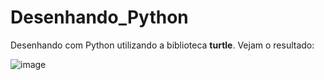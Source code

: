 # Desenhando_Python
Desenhando com Python utilizando a biblioteca **turtle**.
Vejam o resultado:

![image](https://user-images.githubusercontent.com/121833579/220212150-e4fcb58f-2874-4b3a-9c8e-eaf802af6cc7.png)



